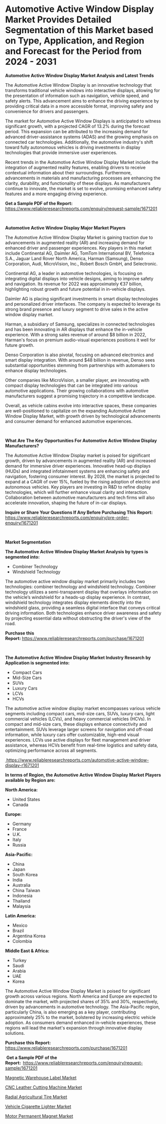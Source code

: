 <p><h1>Automotive Active Window Display Market Provides Detailed Segmentation of this Market based on Type, Application, and Region and Forecast for the Period from 2024 - 2031</h1></p><p><strong>Automotive Active Window Display Market Analysis and Latest Trends</strong></p>
<p><p>The Automotive Active Window Display is an innovative technology that transforms traditional vehicle windows into interactive displays, allowing for the presentation of information such as navigation, vehicle speed, and safety alerts. This advancement aims to enhance the driving experience by providing critical data in a more accessible format, improving safety and convenience for drivers and passengers.</p><p>The market for Automotive Active Window Displays is anticipated to witness significant growth, with a projected CAGR of 13.2% during the forecast period. This expansion can be attributed to the increasing demand for advanced driver-assistance systems (ADAS) and the growing emphasis on connected car technologies. Additionally, the automotive industry's shift toward fully autonomous vehicles is driving investments in display technologies that provide immersive user experiences.</p><p>Recent trends in the Automotive Active Window Display Market include the integration of augmented reality features, enabling drivers to receive contextual information about their surroundings. Furthermore, advancements in materials and manufacturing processes are enhancing the clarity, durability, and functionality of these displays. As manufacturers continue to innovate, the market is set to evolve, promising enhanced safety features and a more engaging driving experience.</p></p>
<p><strong>Get a Sample PDF of the Report:&nbsp;</strong> <a href="https://www.reliableresearchreports.com/enquiry/request-sample/1671201?utm_campaign=1471&utm_medium=2&utm_source=Github&utm_content=ia&utm_term=10102024&utm_id=automotive-active-window-display">https://www.reliableresearchreports.com/enquiry/request-sample/1671201</a></p>
<p>&nbsp;</p>
<p><strong>Automotive Active Window Display Major Market Players</strong></p>
<p><p>The Automotive Active Window Display Market is gaining traction due to advancements in augmented reality (AR) and increasing demand for enhanced driver and passenger experiences. Key players in this market include Continental AG, Daimler AG, TomTom International BV, Telefonica S.A., Jaguar Land Rover North America, Harman (Samsung), Denso Corporation, Audi, MicroVision, Inc., Robert Bosch GmbH, and Selectronic.</p><p>Continental AG, a leader in automotive technologies, is focusing on integrating digital displays into vehicle designs, aiming to improve safety and navigation. Its revenue for 2022 was approximately €37 billion, highlighting robust growth and future potential in in-vehicle displays.</p><p>Daimler AG is placing significant investments in smart display technologies and personalized driver interfaces. The company is expected to leverage its strong brand presence and luxury segment to drive sales in the active window display market.</p><p>Harman, a subsidiary of Samsung, specializes in connected technologies and has been innovating in AR displays that enhance the in-vehicle experience. With a strong sales revenue of around $8 billion in 2022, Harman's focus on premium audio-visual experiences positions it well for future growth.</p><p>Denso Corporation is also pivotal, focusing on advanced electronics and smart display integration. With around $48 billion in revenue, Denso sees substantial opportunities stemming from partnerships with automakers to enhance display technologies.</p><p>Other companies like MicroVision, a smaller player, are innovating with compact display technologies that can be integrated into various automotive applications. Their growing collaborations with automotive manufacturers suggest a promising trajectory in a competitive landscape.</p><p>Overall, as vehicle cabins evolve into interactive spaces, these companies are well-positioned to capitalize on the expanding Automotive Active Window Display Market, with growth driven by technological advancements and consumer demand for enhanced automotive experiences.</p></p>
<p>&nbsp;</p>
<p><strong>What Are The Key Opportunities For Automotive Active Window Display Manufacturers?</strong></p>
<p><p>The Automotive Active Window Display market is poised for significant growth, driven by advancements in augmented reality (AR) and increased demand for immersive driver experiences. Innovative head-up displays (HUDs) and integrated infotainment systems are enhancing safety and navigation, fostering consumer interest. By 2028, the market is projected to expand at a CAGR of over 15%, fueled by the rising adoption of electric and autonomous vehicles. Key players are investing in R&D to refine display technologies, which will further enhance visual clarity and interaction. Collaboration between automotive manufacturers and tech firms will also accelerate innovation, shaping the future of in-car displays.</p></p>
<p><strong>Inquire or Share Your Questions If Any Before Purchasing This Report:</strong> <a href="https://www.reliableresearchreports.com/enquiry/pre-order-enquiry/1671201?utm_campaign=1471&utm_medium=2&utm_source=Github&utm_content=ia&utm_term=10102024&utm_id=automotive-active-window-display">https://www.reliableresearchreports.com/enquiry/pre-order-enquiry/1671201</a></p>
<p>&nbsp;</p>
<p><strong>Market Segmentation</strong></p>
<p><strong>The Automotive Active Window Display Market Analysis by types is segmented into:</strong></p>
<p><ul><li>Combiner Technology</li><li>Windshield Technology</li></ul></p>
<p><p>The automotive active window display market primarily includes two technologies: combiner technology and windshield technology. Combiner technology utilizes a semi-transparent display that overlays information on the vehicle’s windshield for a heads-up display experience. In contrast, windshield technology integrates display elements directly into the windshield glass, providing a seamless digital interface that conveys critical driving information. Both technologies enhance driver awareness and safety by projecting essential data without obstructing the driver's view of the road.</p></p>
<p><strong>Purchase this Report:&nbsp;</strong><a href="https://www.reliableresearchreports.com/purchase/1671201?utm_campaign=1471&utm_medium=2&utm_source=Github&utm_content=ia&utm_term=10102024&utm_id=automotive-active-window-display">https://www.reliableresearchreports.com/purchase/1671201</a></p>
<p>&nbsp;</p>
<p><strong>The Automotive Active Window Display Market Industry Research by Application is segmented into:</strong></p>
<p><ul><li>Compact Cars</li><li>Mid-Size Cars</li><li>SUVs</li><li>Luxury Cars</li><li>LCVs</li><li>HCVs</li></ul></p>
<p><p>The automotive active window display market encompasses various vehicle segments including compact cars, mid-size cars, SUVs, luxury cars, light commercial vehicles (LCVs), and heavy commercial vehicles (HCVs). In compact and mid-size cars, these displays enhance connectivity and entertainment. SUVs leverage larger screens for navigation and off-road information, while luxury cars offer customizable, high-end visual experiences. LCVs use active displays for fleet management and driver assistance, whereas HCVs benefit from real-time logistics and safety data, optimizing performance across all segments.</p></p>
<p><a href="https://www.reliableresearchreports.com/automotive-active-window-display-r1671201?utm_campaign=1471&utm_medium=2&utm_source=Github&utm_content=ia&utm_term=10102024&utm_id=automotive-active-window-display">&nbsp;https://www.reliableresearchreports.com/automotive-active-window-display-r1671201</a></p>
<p><strong>In terms of Region, the Automotive Active Window Display Market Players available by Region are:</strong></p>
<p>
    <p> <strong> North America: </strong>
        <ul>
            <li>United States</li>
            <li>Canada</li>
        </ul>
        </p> 
    <p> <strong> Europe: </strong>
        <ul>
            <li>Germany</li>
            <li>France</li>
            <li>U.K.</li>
            <li>Italy</li>
            <li>Russia</li>
        </ul>
        </p> 
    <p> <strong> Asia-Pacific: </strong>
        <ul>
            <li>China</li>
            <li>Japan</li>
            <li>South Korea</li>
            <li>India</li>
            <li>Australia</li>
            <li>China Taiwan</li>
            <li>Indonesia</li>
            <li>Thailand</li>
            <li>Malaysia</li>
        </ul>
        </p> 
    <p> <strong> Latin America: </strong>
        <ul>
            <li>Mexico</li>
            <li>Brazil</li>
            <li>Argentina Korea</li>
            <li>Colombia</li>
        </ul>
        </p> 
    <p> <strong> Middle East & Africa: </strong>
        <ul>
            <li>Turkey</li>
            <li>Saudi</li>
            <li>Arabia</li>
            <li>UAE</li>
            <li>Korea</li>
        </ul>
    </p>
    </p>
<p><p>The Automotive Active Window Display Market is poised for significant growth across various regions. North America and Europe are expected to dominate the market, with projected shares of 35% and 30%, respectively, driven by advancements in automotive technology. The Asia-Pacific region, particularly China, is also emerging as a key player, contributing approximately 25% to the market, bolstered by increasing electric vehicle adoption. As consumers demand enhanced in-vehicle experiences, these regions will lead the market's expansion through innovative display solutions.</p></p>
<p><strong>Purchase this Report: </strong><a href="https://www.reliableresearchreports.com/purchase/1671201?utm_campaign=1471&utm_medium=2&utm_source=Github&utm_content=ia&utm_term=10102024&utm_id=automotive-active-window-display">https://www.reliableresearchreports.com/purchase/1671201</a></p>
<p>&nbsp;<strong>Get a Sample PDF of the Report:&nbsp;&nbsp;</strong><a href="https://www.reliableresearchreports.com/enquiry/request-sample/1671201?utm_campaign=1471&utm_medium=2&utm_source=Github&utm_content=ia&utm_term=10102024&utm_id=automotive-active-window-display">https://www.reliableresearchreports.com/enquiry/request-sample/1671201</a></p>
<p><strong></strong></p>
<p><p><a href="https://www.linkedin.com/pulse/unveiling-market-trends-global-magnetic-warehouse-label-vnd0e?utm_campaign=1471&utm_medium=2&utm_source=Github&utm_content=ia&utm_term=10102024&utm_id=automotive-active-window-display">Magnetic Warehouse Label Market</a></p><p><a href="https://www.linkedin.com/pulse/regional-adaptations-global-cnc-leather-cutting-machine-rnype?utm_campaign=1471&utm_medium=2&utm_source=Github&utm_content=ia&utm_term=10102024&utm_id=automotive-active-window-display">CNC Leather Cutting Machine Market</a></p><p><a href="https://github.com/petbigbeepjn/Market-Research-Report-List-1/blob/main/radial-agricultural-tire-market.md?utm_campaign=1471&utm_medium=2&utm_source=Github&utm_content=ia&utm_term=10102024&utm_id=automotive-active-window-display">Radial Agricultural Tire Market</a></p><p><a href="https://www.linkedin.com/pulse/vehicle-cigarette-lighter-market-industry-trends-forecast-usvsc?utm_campaign=1471&utm_medium=2&utm_source=Github&utm_content=ia&utm_term=10102024&utm_id=automotive-active-window-display">Vehicle Cigarette Lighter Market</a></p><p><a href="https://www.linkedin.com/pulse/in-depth-analysis-global-motor-permanent-magnet-market-scope-ljh4f?utm_campaign=1471&utm_medium=2&utm_source=Github&utm_content=ia&utm_term=10102024&utm_id=automotive-active-window-display">Motor Permanent Magnet Market</a></p></p>